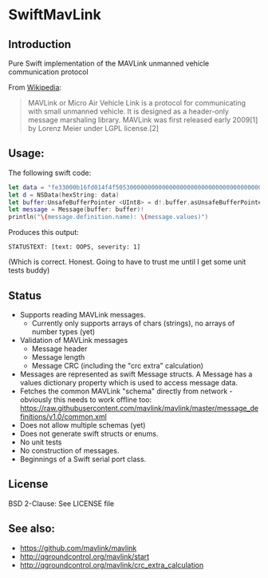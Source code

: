 # SwiftMavLink

## Introduction

Pure Swift implementation of the MAVLink unmanned vehicle communication protocol

From [Wikipedia](https://en.wikipedia.org/wiki/MAVLink):

> MAVLink or Micro Air Vehicle Link is a protocol for communicating with small unmanned vehicle. It is designed as a header-only message marshaling library. MAVLink was first released early 2009[1] by Lorenz Meier under LGPL license.[2]

## Usage:

The following swift code:

```swift
let data = "fe33000b16fd014f4f505300000000000000000000000000000000000000000000000000000000000000000000000000000000000000000000b32f"
let d = NSData(hexString: data)
let buffer:UnsafeBufferPointer <UInt8> = d!.buffer.asUnsafeBufferPointer()
let message = Message(buffer: buffer)!
println("\(message.definition.name): \(message.values)")
```
Produces this output:

```
STATUSTEXT: [text: OOPS, severity: 1]
```

(Which is correct. Honest. Going to have to trust me until I get some unit tests buddy)

## Status

* Supports reading MAVLink messages.
  * Currently only supports arrays of chars (strings), no arrays of number types (yet)
* Validation of MAVLink messages
  * Message header
  * Message length
  * Message CRC (including the "crc extra" calculation)
* Messages are represented as swift Message structs. A Message has a values dictionary property which is used to access message data.
* Fetches the common MAVLink "schema" directly from network - obviously this needs to work offline too: https://raw.githubusercontent.com/mavlink/mavlink/master/message_definitions/v1.0/common.xml
* Does not allow multiple schemas (yet)
* Does not generate swift structs or enums.
* No unit tests
* No construction of messages.
* Beginnings of a Swift serial port class.

## License

BSD 2-Clause: See LICENSE file

## See also:

* https://github.com/mavlink/mavlink
* http://qgroundcontrol.org/mavlink/start
* http://qgroundcontrol.org/mavlink/crc_extra_calculation

